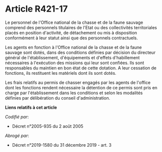 # Article R421-17

Le personnel de l'Office national de la chasse et de la faune sauvage comprend des personnels titulaires de l'Etat ou des
collectivités territoriales placés en position d'activité, de détachement ou mis à disposition conformément à leur statut
ainsi que des personnels contractuels.

Les agents en fonction à l'Office national de la chasse et de la faune sauvage sont dotés, dans des conditions définies par
décision du directeur général de l'établissement, d'équipements et d'effets d'habillement nécessaires à l'exécution des
missions qui leur sont confiées. Ils sont responsables du maintien en bon état de cette dotation. A leur cessation de
fonctions, ils restituent les matériels dont ils sont dotés.

Les frais relatifs au permis de chasser engagés par les agents de l'office dont les fonctions rendent nécessaire la détention
de ce permis sont pris en charge par l'établissement dans les conditions et selon les modalités définies par délibération du
conseil d'administration.

**Liens relatifs à cet article**

_Codifié par_:

  - Décret n°2005-935 du 2 août 2005

_Abrogé par_:

  - Décret n°2019-1580 du 31 décembre 2019 - art. 3
